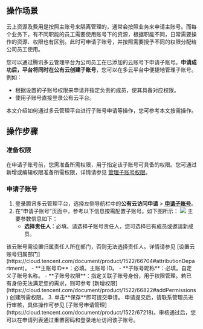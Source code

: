 ## 操作场景
云上资源及费用是按照主账号来隔离管理的，通常会按照业务来申请主账号。而每个业务下，有不同职能的员工需要使用账号下的资源，根据职能不同，日常需要操作的资源、权限也有区别。此时可申请子账号，并按照需要授予不同的权限分配给公司员工使用。

您可以通过腾讯多云管理平台为公司员工在已添加的云账号下申请子账号。**申请成功后，平台将同时在公有云创建子账号**，您可以在多云平台中便捷地管理子账号。例如：

- 根据设置的子账号权限来申请并指定负责的成员，使其具备对应权限。
- 使用子账号直接登录公有云平台。


本文介绍如何通过多云管理平台进行子账号申请等操作，您可参考本文按需操作。




## 操作步骤

### 准备权限
在申请子账号前，您需准备所需权限，用于指定该子账号可具备的权限。您可通过新增或编辑权限准备所需权限，详情请参见 [管理子账号权限](https://cloud.tencent.com/document/product/1522/66822)。



### 申请子账号
1. 登录腾讯多云管理平台，选择左侧导航栏中的**公有云访问申请** > **[申请子账号](https://cmp.tencent.cn/account/apply-sub)**。
2. 在“申请子账号”页面中，参考以下信息按需配置子账号。如下图所示：
![](https://qcloudimg.tencent-cloud.cn/raw/49047750e9acc8c1d2b277a4f3b74614.png)
主要参数信息如下：
   - **选择责任人**：必填。请选择子账号责任人，您可选择已有成员或邀请新成员。
  <dx-alert infotype="explain" title="">
  该云账号需设置归属责任人所在部门，否则无法选择责任人。详情请参见 [设置云账号归属部门](https://cloud.tencent.com/document/product/1522/66704#attributionDepartment)。
</dx-alert>
   - **主账号ID**：必填。主账号 ID。
   - **子账号昵称**：必填。自定义子账号名称。
   - **子账号权限**：指定关联子账号身份，用于权限管理。若已有身份无法满足您的需求，则可参考 [新增权限](https://cloud.tencent.com/document/product/1522/66822#addPermissions) 创建所需权限。
3. 单击**保存**即可提交申请。
申请提交后，请联系管理员进行审核，具体操作可参见 [子账号申请管理](https://cloud.tencent.com/document/product/1522/67218)。审核通过后，您可以在申请列表通过重置密码和登录地址访问该子账号。



